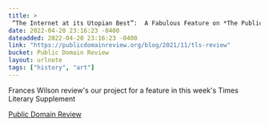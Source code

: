 ```yaml
---
title: > 
 “The Internet at its Utopian Best”:  A Fabulous Feature on *The Public Domain Review* in the *TLS*
date: 2022-04-20 23:16:23 -0400
dateadded: 2022-04-20 23:16:23 -0400
link: "https://publicdomainreview.org/blog/2021/11/tls-review"
bucket: Public Domain Review
layout: urlnote
tags: ["history", "art"]
--- 
```

Frances Wilson review's our project for a feature in this week's Times Literary Supplement
 <!-- end excerpt --> 
<div class='bucket'><a class='internal-link' href='/buckets/public-domain-review'>Public Domain Review</a></div> 
